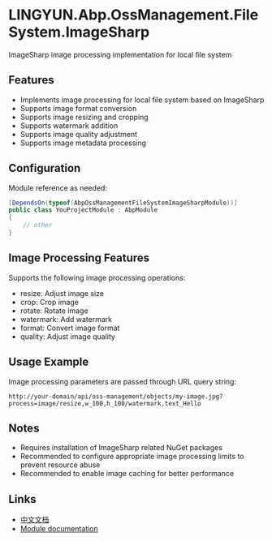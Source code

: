 # LINGYUN.Abp.OssManagement.FileSystem.ImageSharp

ImageSharp image processing implementation for local file system

## Features

* Implements image processing for local file system based on ImageSharp
* Supports image format conversion
* Supports image resizing and cropping
* Supports watermark addition
* Supports image quality adjustment
* Supports image metadata processing

## Configuration

Module reference as needed:

```csharp
[DependsOn(typeof(AbpOssManagementFileSystemImageSharpModule))]
public class YouProjectModule : AbpModule
{
    // other
}
```

## Image Processing Features

Supports the following image processing operations:
* resize: Adjust image size
* crop: Crop image
* rotate: Rotate image
* watermark: Add watermark
* format: Convert image format
* quality: Adjust image quality

## Usage Example

Image processing parameters are passed through URL query string:

```
http://your-domain/api/oss-management/objects/my-image.jpg?process=image/resize,w_100,h_100/watermark,text_Hello
```

## Notes

* Requires installation of ImageSharp related NuGet packages
* Recommended to configure appropriate image processing limits to prevent resource abuse
* Recommended to enable image caching for better performance

## Links

* [中文文档](./README.md)
* [Module documentation](../README.md)
